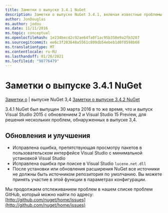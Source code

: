 ```yaml
---
title: Заметки о выпуске 3.4.1 NuGet
description: Заметки о выпуске NuGet 3.4.1, включая известные проблемы, исправления ошибок, добавленные функции и DCR.
author: JonDouglas
ms.author: jodou
ms.date: 11/11/2016
ms.topic: conceptual
ms.openlocfilehash: 1e234becd2c92ae64fa0f1ac95b358e9a2fb3207
ms.sourcegitcommit: ee6c3f203648a5561c809db54ebeb1d0f0598b68
ms.translationtype: MT
ms.contentlocale: ru-RU
ms.lasthandoff: 01/26/2021
ms.locfileid: "98776479"
---
```

# <a name="nuget-341-release-notes"></a>Заметки о выпуске 3.4.1 NuGet

[Заметки о](../release-notes/nuget-3.4.md)  |  выпуске NuGet 3,4 [Заметки о выпуске 3.4.2 NuGet](../release-notes/nuget-3.4.2.md)

3.4.1 NuGet был выпущен 30 марта 2016 в то же время, что и выпуск Visual Studio 2015 с обновлением 2 и Visual Studio 15 Preview, для решения нескольких проблем, обнаруженных в выпуске 3,4.

## <a name="updates-and-improvements"></a>Обновления и улучшения

* Исправлена ошибка, препятствующая просмотру пакетов в пользовательском интерфейсе Visual Studio с минимальной установкой Visual Studio
* Исправлена ошибка при поиске в Visual Studio `lucene.net.dll`
* После установки или обновления расширения NuGet все источники не должны быть источником репозитория по умолчанию.  Вы можете принять участие в этой функции в параметрах конфигурации.

Мы продолжаем отслеживанием проблем в нашем списке проблем GitHub, который можно найти по адресу: [http://github.com/nuget/home/issues](http://github.com/nuget/home/issues)